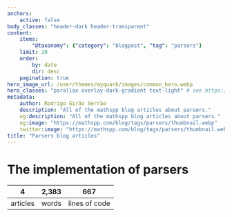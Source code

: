 ```yaml
---
anchors:
    active: false
body_classes: "header-dark header-transparent"
content:
    items:
        "@taxonomy": {"category": "blogpost", "tag": "parsers"}
    limit: 20
    order:
        by: date
        dir: desc
    pagination: true
hero_image_url: /user/themes/myquark/images/common_hero.webp
hero_classes: "parallax overlay-dark-gradient text-light" # see https://demo.getgrav.org/blog-skeleton/blog/hero-classes
metadata:
    author: Rodrigo Girão Serrão
    description: "All of the mathspp blog articles about parsers."
    og:description: "All of the mathspp blog articles about parsers."
    og:image: "https://mathspp.com/blog/tags/parsers/thumbnail.webp"
    twitter:image: "https://mathspp.com/blog/tags/parsers/thumbnail.webp"
title: "Parsers blog articles"
---
```



# The implementation of parsers


<table class="stats-table">
    <thead>
        <tr>
            <th style="text-align: center;">4</th>
            <th style="text-align: center;">2,383</th>
            <th style="text-align: center;">667</th>
        </tr>
    </thead>
    <tbody>
        <tr>
            <td style="text-align: center;">articles</td>
            <td style="text-align: center;">words</td>
            <td style="text-align: center;">lines of code</td>
        </tr>
    </tbody>
</table>